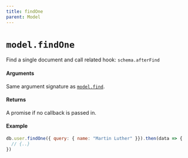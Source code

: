 ```yaml
---
title: findOne
parent: Model
---
```


# `model.findOne`

Find a single document and call related hook: `schema.afterFind`

#### Arguments

Same argument signature as [`model.find`](/model/find).

#### Returns

A promise if no callback is passed in.

#### Example

```js
db.user.findOne({ query: { name: "Martin Luther" }}).then(data => {
  // {..}
})
```
